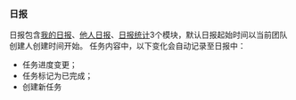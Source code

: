 ### 日报
日报包含[我的日报](/ri-bao/wo-de-ri-bao.md)、[他人日报](/ri-bao/ta-ren-ri-bao.md)、[日报统计](/ri-bao/ri-bao-tong-ji.md)3个模块，默认日报起始时间以当前团队创建人创建时间开始。
任务内容中，以下变化会自动记录至日报中：
- 任务进度变更；
- 任务标记为已完成；
- 创建新任务